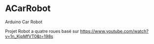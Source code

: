 # ACarRobot
Arduino Car Robot

Projet Robot a quatre roues basé sur 
https://www.youtube.com/watch?v=1n_KjpMfVT0&t=198s